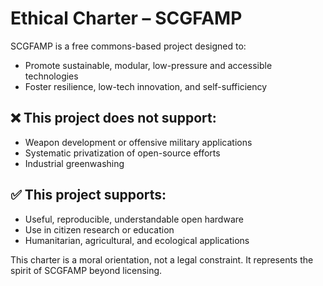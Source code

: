 # Ethical Charter – SCGFAMP

SCGFAMP is a free commons-based project designed to:
- Promote sustainable, modular, low-pressure and accessible technologies
- Foster resilience, low-tech innovation, and self-sufficiency

## ❌ This project does not support:
- Weapon development or offensive military applications
- Systematic privatization of open-source efforts
- Industrial greenwashing

## ✅ This project supports:
- Useful, reproducible, understandable open hardware
- Use in citizen research or education
- Humanitarian, agricultural, and ecological applications

This charter is a moral orientation, not a legal constraint. It represents the spirit of SCGFAMP beyond licensing.
